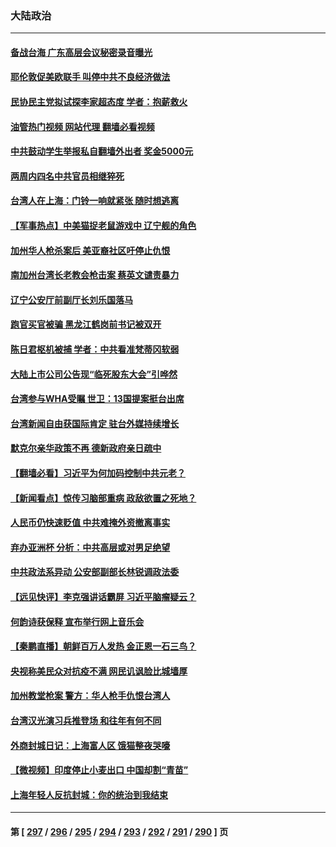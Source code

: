### 大陆政治
---
#### [备战台海 广东高层会议秘密录音曝光](../../pages/ncid277/n13739318.md?05180445) 
#### [耶伦敦促美欧联手 叫停中共不良经济做法](../../pages/ncid277/n13739348.md?05180445) 
#### [民协民主党拟试探李家超态度 学者：抱薪救火](../../pages/ncid277/n13739356.md?05180445) 
#### [油管热门视频 网站代理 翻墙必看视频](http://209.222.30.114:81/youtube.html?05180445)
#### [中共鼓动学生举报私自翻墙外出者 奖金5000元](../../pages/ncid277/n13739345.md?05180445) 
#### [两周内四名中共官员相继猝死](../../pages/ncid277/n13739322.md?05180445) 
#### [台湾人在上海：门铃一响就紧张 随时想逃离](../../pages/ncid277/n13739189.md?05180445) 
#### [【军事热点】中美猫捉老鼠游戏中 辽宁舰的角色](../../pages/ncid277/n13738802.md?05180445) 
#### [加州华人枪杀案后 美亚裔社区吁停止仇恨](../../pages/ncid277/n13739155.md?05180445) 
#### [南加州台湾长老教会枪击案 蔡英文谴责暴力](../../pages/ncid277/n13739071.md?05180445) 
#### [辽宁公安厅前副厅长刘乐国落马](../../pages/ncid277/n13739139.md?05180445) 
#### [跑官买官被骗 黑龙江鹤岗前书记被双开](../../pages/ncid277/n13739119.md?05180445) 
#### [陈日君枢机被捕 学者：中共看准梵蒂冈软弱](../../pages/ncid277/n13739018.md?05180445) 
#### [大陆上市公司公告现“临死股东大会”引哗然](../../pages/ncid277/n13739023.md?05180445) 
#### [台湾参与WHA受瞩 世卫：13国提案挺台出席](../../pages/ncid277/n13738973.md?05180445) 
#### [台湾新闻自由获国际肯定 驻台外媒持续增长](../../pages/ncid277/n13738977.md?05180445) 
#### [默克尔亲华政策不再 德新政府亲日疏中](../../pages/ncid277/n13738962.md?05180445) 
#### [【翻墙必看】习近平为何加码控制中共元老？](../../pages/ncid277/n13738863.md?05180445) 
#### [【新闻看点】惊传习脑部重病 政敌欲置之死地？](../../pages/ncid277/n13738763.md?05180445) 
#### [人民币仍快速贬值 中共难掩外资撤离事实](../../pages/ncid277/n13738925.md?05180445) 
#### [弃办亚洲杯 分析：中共高层或对男足绝望](../../pages/ncid277/n13738875.md?05180445) 
#### [中共政法系异动 公安部副部长林锐调政法委](../../pages/ncid277/n13738846.md?05180445) 
#### [【远见快评】李克强讲话霸屏 习近平脑瘤疑云？](../../pages/ncid277/n13738758.md?05180445) 
#### [何韵诗获保释 宣布举行网上音乐会](../../pages/ncid277/n13738669.md?05180445) 
#### [【秦鹏直播】朝鲜百万人发热 金正恩一石三鸟？](../../pages/ncid277/n13738589.md?05180445) 
#### [央视称美民众对抗疫不满 网民讥讽脸比城墙厚](../../pages/ncid277/n13738685.md?05180445) 
#### [加州教堂枪案 警方：华人枪手仇恨台湾人](../../pages/ncid277/n13738720.md?05180445) 
#### [台湾汉光演习兵推登场 和往年有何不同](../../pages/ncid277/n13738591.md?05180445) 
#### [外商封城日记：上海富人区 饿猫整夜哭嚎](../../pages/ncid277/n13738603.md?05180445) 
#### [【微视频】印度停止小麦出口 中国却割“青苗”](../../pages/ncid277/n13738113.md?05180445) 
#### [上海年轻人反抗封城：你的统治到我结束](../../pages/ncid277/n13738588.md?05180445) 

---
#### 第 [ [297](./297.md?05180445) / [296](./296.md?05180445) / [295](./295.md?05180445) / [294](./294.md?05180445) / [293](./293.md?05180445) / [292](./292.md?05180445) / [291](./291.md?05180445) / [290](./290.md?05180445) ] 页
